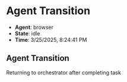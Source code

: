 # Agent Transition

- **Agent**: browser
- **State**: idle
- **Time**: 3/25/2025, 8:24:41 PM

## Agent Transition

Returning to orchestrator after completing task

